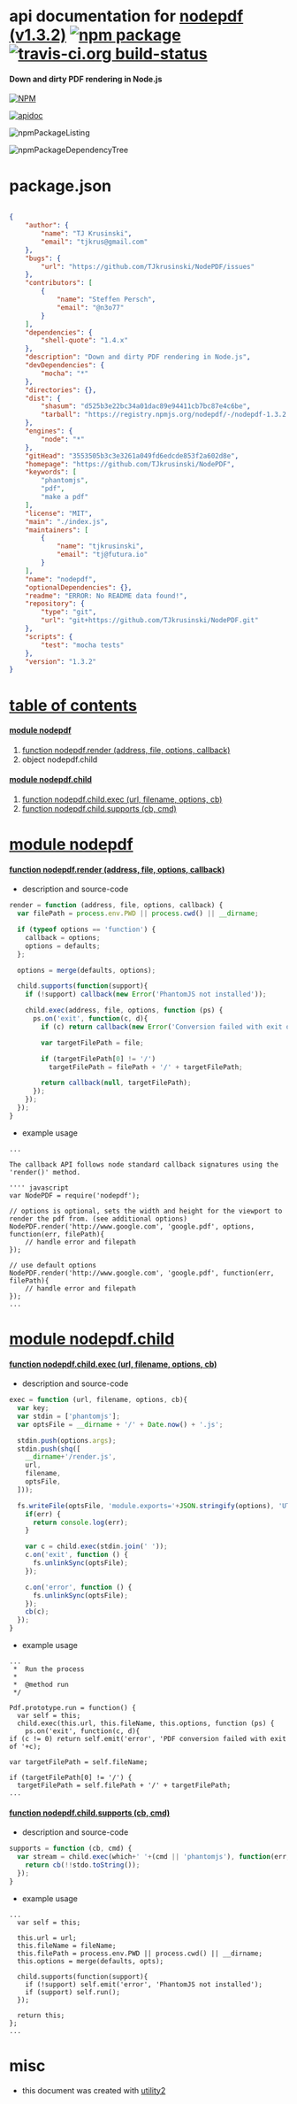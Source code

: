 # api documentation for  [nodepdf (v1.3.2)](https://github.com/TJkrusinski/NodePDF)  [![npm package](https://img.shields.io/npm/v/npmdoc-nodepdf.svg?style=flat-square)](https://www.npmjs.org/package/npmdoc-nodepdf) [![travis-ci.org build-status](https://api.travis-ci.org/npmdoc/node-npmdoc-nodepdf.svg)](https://travis-ci.org/npmdoc/node-npmdoc-nodepdf)
#### Down and dirty PDF rendering in Node.js

[![NPM](https://nodei.co/npm/nodepdf.png?downloads=true)](https://www.npmjs.com/package/nodepdf)

[![apidoc](https://npmdoc.github.io/node-npmdoc-nodepdf/build/screenCapture.buildNpmdoc.browser._2Fhome_2Ftravis_2Fbuild_2Fnpmdoc_2Fnode-npmdoc-nodepdf_2Ftmp_2Fbuild_2Fapidoc.html.png)](https://npmdoc.github.io/node-npmdoc-nodepdf/build/apidoc.html)

![npmPackageListing](https://npmdoc.github.io/node-npmdoc-nodepdf/build/screenCapture.npmPackageListing.svg)

![npmPackageDependencyTree](https://npmdoc.github.io/node-npmdoc-nodepdf/build/screenCapture.npmPackageDependencyTree.svg)



# package.json

```json

{
    "author": {
        "name": "TJ Krusinski",
        "email": "tjkrus@gmail.com"
    },
    "bugs": {
        "url": "https://github.com/TJkrusinski/NodePDF/issues"
    },
    "contributors": [
        {
            "name": "Steffen Persch",
            "email": "@n3o77"
        }
    ],
    "dependencies": {
        "shell-quote": "1.4.x"
    },
    "description": "Down and dirty PDF rendering in Node.js",
    "devDependencies": {
        "mocha": "*"
    },
    "directories": {},
    "dist": {
        "shasum": "d525b3e22bc34a01dac89e94411cb7bc87e4c6be",
        "tarball": "https://registry.npmjs.org/nodepdf/-/nodepdf-1.3.2.tgz"
    },
    "engines": {
        "node": "*"
    },
    "gitHead": "3553505b3c3e3261a049fd6edcde853f2a602d8e",
    "homepage": "https://github.com/TJkrusinski/NodePDF",
    "keywords": [
        "phantomjs",
        "pdf",
        "make a pdf"
    ],
    "license": "MIT",
    "main": "./index.js",
    "maintainers": [
        {
            "name": "tjkrusinski",
            "email": "tj@futura.io"
        }
    ],
    "name": "nodepdf",
    "optionalDependencies": {},
    "readme": "ERROR: No README data found!",
    "repository": {
        "type": "git",
        "url": "git+https://github.com/TJkrusinski/NodePDF.git"
    },
    "scripts": {
        "test": "mocha tests"
    },
    "version": "1.3.2"
}
```



# <a name="apidoc.tableOfContents"></a>[table of contents](#apidoc.tableOfContents)

#### [module nodepdf](#apidoc.module.nodepdf)
1.  [function <span class="apidocSignatureSpan">nodepdf.</span>render (address, file, options, callback)](#apidoc.element.nodepdf.render)
1.  object <span class="apidocSignatureSpan">nodepdf.</span>child

#### [module nodepdf.child](#apidoc.module.nodepdf.child)
1.  [function <span class="apidocSignatureSpan">nodepdf.child.</span>exec (url, filename, options, cb)](#apidoc.element.nodepdf.child.exec)
1.  [function <span class="apidocSignatureSpan">nodepdf.child.</span>supports (cb, cmd)](#apidoc.element.nodepdf.child.supports)



# <a name="apidoc.module.nodepdf"></a>[module nodepdf](#apidoc.module.nodepdf)

#### <a name="apidoc.element.nodepdf.render"></a>[function <span class="apidocSignatureSpan">nodepdf.</span>render (address, file, options, callback)](#apidoc.element.nodepdf.render)
- description and source-code
```javascript
render = function (address, file, options, callback) {
  var filePath = process.env.PWD || process.cwd() || __dirname;

  if (typeof options == 'function') {
    callback = options;
    options = defaults;
  };

  options = merge(defaults, options);

  child.supports(function(support){
    if (!support) callback(new Error('PhantomJS not installed'));

    child.exec(address, file, options, function (ps) {
      ps.on('exit', function(c, d){
        if (c) return callback(new Error('Conversion failed with exit of '+c));

        var targetFilePath = file;

        if (targetFilePath[0] != '/')
          targetFilePath = filePath + '/' + targetFilePath;

        return callback(null, targetFilePath);
      });
    });
  });
}
```
- example usage
```shell
...

The callback API follows node standard callback signatures using the 'render()' method.

'''' javascript
var NodePDF = require('nodepdf');

// options is optional, sets the width and height for the viewport to render the pdf from. (see additional options)
NodePDF.render('http://www.google.com', 'google.pdf', options, function(err, filePath){
	// handle error and filepath
});

// use default options
NodePDF.render('http://www.google.com', 'google.pdf', function(err, filePath){
	// handle error and filepath
});
...
```



# <a name="apidoc.module.nodepdf.child"></a>[module nodepdf.child](#apidoc.module.nodepdf.child)

#### <a name="apidoc.element.nodepdf.child.exec"></a>[function <span class="apidocSignatureSpan">nodepdf.child.</span>exec (url, filename, options, cb)](#apidoc.element.nodepdf.child.exec)
- description and source-code
```javascript
exec = function (url, filename, options, cb){
  var key;
  var stdin = ['phantomjs'];
  var optsFile = __dirname + '/' + Date.now() + '.js';

  stdin.push(options.args);
  stdin.push(shq([
    __dirname+'/render.js',
    url,
    filename,
    optsFile,
  ]));

  fs.writeFile(optsFile, 'module.exports='+JSON.stringify(options), 'UTF-8', function(err) {
    if(err) {
      return console.log(err);
    }

    var c = child.exec(stdin.join(' '));
    c.on('exit', function () {
      fs.unlinkSync(optsFile);
    });

    c.on('error', function () {
      fs.unlinkSync(optsFile);
    });
    cb(c);
  });
}
```
- example usage
```shell
...
 *  Run the process
 *
 *  @method run
 */

Pdf.prototype.run = function() {
  var self = this;
  child.exec(this.url, this.fileName, this.options, function (ps) {
    ps.on('exit', function(c, d){
if (c != 0) return self.emit('error', 'PDF conversion failed with exit of '+c);

var targetFilePath = self.fileName;

if (targetFilePath[0] != '/') {
  targetFilePath = self.filePath + '/' + targetFilePath;
...
```

#### <a name="apidoc.element.nodepdf.child.supports"></a>[function <span class="apidocSignatureSpan">nodepdf.child.</span>supports (cb, cmd)](#apidoc.element.nodepdf.child.supports)
- description and source-code
```javascript
supports = function (cb, cmd) {
  var stream = child.exec(which+' '+(cmd || 'phantomjs'), function(err, stdo, stde){
    return cb(!!stdo.toString());
  });
}
```
- example usage
```shell
...
  var self = this;

  this.url = url;
  this.fileName = fileName;
  this.filePath = process.env.PWD || process.cwd() || __dirname;
  this.options = merge(defaults, opts);

  child.supports(function(support){
    if (!support) self.emit('error', 'PhantomJS not installed');
    if (support) self.run();
  });

  return this;
};
...
```



# misc
- this document was created with [utility2](https://github.com/kaizhu256/node-utility2)
